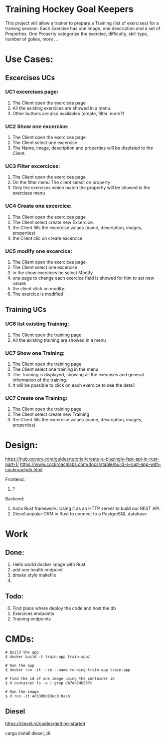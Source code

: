 # Training Hockey Goal Keepers
This project will allow a trainer to prepare a Training (list of exercises) for a training session.
Each Exercise has one image, one description and a set of Properties.
One Property categorize the exercise, difficulty, skill type, number of golies, more ...

# Use Cases:
## Excercises UCs

### UC1 excercises page:
1. The Client open the exercices page
2. All the existing exercices are showed in a menu.
3. Other buttons are also availables (create, filter, more?)

### UC2 Show one excercice:
1. The Client open the exercices page
2. The Client select one excercise
3. The Name, image, description and properties will be displaied to the Client.

### UC3 Filter excercices:
1. The Client open the exercices page
2. On the filter menu The client select on property
3. Only the exercises which match the propertiy will be showed in the exercises menu

### UC4 Create one excercice:
1. The Client open the exercices page
2. The Client select create new Excercice.
3. the Client fills the excercise values (name, description, images, properties)
4. the Client clic on create excercice

### UC5 modify one excercice:
1. The Client open the exercices page
2. The Client select one excercise
3. in the show exercices he select Modify
4. one page to change each exercice field is showed for him to set new values
5. the client click on modify.
6. The exercice is modified

## Training UCs
### UC6 list existing Training:
1. The Client open the training page
2. All the existing training are showed in a menu

### UC7 Show one Training:
1. The Client open the training page
2. The Client select one training in the menu
3. The Training is displayed, showing all the exercises and general information of the training.
4. It will be possible to click on each exercice to see the detail

### UC7 Create one Training:
1. The Client open the training page
2. The Client select create new Training
3. the Client fills the excercise values (name, description, images, properties)

# Design:
https://hub.qovery.com/guides/tutorial/create-a-blazingly-fast-api-in-rust-part-1/
https://www.cockroachlabs.com/docs/stable/build-a-rust-app-with-cockroachdb.html

Frontend:
1. ?

Backend:
1. Actix Rust framework. Using it as an HTTP server to build our REST API.
2. Diesel popular ORM in Rust to connect to a PostgreSQL database

# Work
## Done:
1. Hello world docker image with Rust
2. add one health endpoint
3. dmake style makefile
4.

## Todo:
0. Find place where deploy the code and host the db
1. Exercices endpoints
2. Training endpoints

# CMDs:
```
# Build the app
$ docker build -t train-app train-app/

# Run the app
$ docker run -it --rm --name running-train-app train-app

# Find the id of one image using the container id
$ d container ls -a | grep db7dd74b557c

# Run the image
$ d run -it 4cb30bd83ec0 bash
```


## Diesel
https://diesel.rs/guides/getting-started

cargo install diesel_cli
